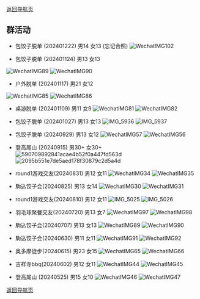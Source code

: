 [返回导航页](https://github.com/141801/info/blob/main/tinder.md)

## 群活动

- 包饺子脱单 (202401222) 男14 女13 (忘记合照)
![WechatIMG102](https://github.com/user-attachments/assets/c8917aa5-9cd7-41c7-a9b8-834a74b0c164)


- 包饺子脱单 (202401124) 男13 女13

![WechatIMG89](https://github.com/user-attachments/assets/6173ecc9-0d54-4cd4-863e-64eb445a8e9b)
![WechatIMG90](https://github.com/user-attachments/assets/cb15114d-5135-4fbf-bb3c-95bc5a9609da)


- 户外脱单 (202401117) 男21 女12

![WechatIMG85](https://github.com/user-attachments/assets/02b54e43-a0b4-4b49-8878-04a2f9397fbf)
![WechatIMG86](https://github.com/user-attachments/assets/40494d1f-38c7-4297-8507-1442a507fc8c)


- 桌游脱单 (202401109) 男11 女9
![WechatIMG81](https://github.com/user-attachments/assets/4dcf0926-ed30-4e12-bd01-bc15676844b8)
![WechatIMG82](https://github.com/user-attachments/assets/17d1ee9d-7ce6-43b8-b981-67a932895e92)


- 包饺子脱单 (202401027) 男13 女13
![IMG_5936](https://github.com/user-attachments/assets/d4b06770-c353-4306-bad1-f2e0f3750bf5)
![IMG_5937](https://github.com/user-attachments/assets/2b9cd4cf-1905-477d-8ce8-1e08502e05b9)


- 包饺子脱单 (20240929) 男13 女12
 ![WechatIMG57](https://github.com/user-attachments/assets/7bba816d-c9cb-4359-975e-9ab62ca576de)
 ![WechatIMG56](https://github.com/user-attachments/assets/49f66f37-18c2-43f9-8ae9-6e69db80f832)


- 登高尾山 (20240915) 男30+ 女30+
 ![590709892841acae4b52f0a447fd563d](https://github.com/user-attachments/assets/f74553dc-9e90-4e50-9659-c51f46d7ac2a)
 ![2095b551e7de5aed178f30879c2d5a4d](https://github.com/user-attachments/assets/3cb1d339-474e-4e33-b7b4-fa1b6ef16ce0)

 
-  round1游戏交友(20240831) 男12 女11
![WechatIMG34](https://github.com/user-attachments/assets/4b21b50e-7a90-44a6-9264-b274b5c9ae4f)
![WechatIMG35](https://github.com/user-attachments/assets/bf37aff1-9ed7-4cb0-ad17-64912ad2a24b)


-  駒込饺子会(20240825) 男13 女14
 ![WechatIMG30](https://github.com/user-attachments/assets/9a5190c3-55f7-45f3-b941-53db54dc1395)
![WechatIMG31](https://github.com/user-attachments/assets/2547b675-fcff-4d42-8fb8-d899eed40103)

-  round1游戏交友(20240810) 男12 女11
![IMG_5025](https://github.com/user-attachments/assets/30c5bb4d-7b98-4f89-a7be-c967ff3742d4)
![IMG_5026](https://github.com/user-attachments/assets/f1a8380b-a481-4064-8cb7-729e1b80f699)

- 羽毛球聚餐交友(20240720) 男13 女7
![WechatIMG97](https://github.com/user-attachments/assets/3155c426-524c-43f0-88a3-0c6d58c27c35)
![WechatIMG98](https://github.com/user-attachments/assets/0fe84235-61a7-4d38-802f-80c0c2fd329c)

- 駒込饺子会(20240707) 男13 女13
![WechatIMG89](https://github.com/141801/info/assets/42635299/94c249b5-815a-420e-ac7f-8139735068e8)
![WechatIMG90](https://github.com/141801/info/assets/42635299/b1e6bb01-829a-4b18-a973-d8c338ce36ec)

- 駒込饺子会(20240630) 男11 女11
![WechatIMG91](https://github.com/141801/info/assets/42635299/32457360-1ea1-4e3d-8fdf-ae46d0553afc)
![WechatIMG92](https://github.com/141801/info/assets/42635299/2ce7cdd3-2814-4a04-aa9a-1fe7cc49630c)

- 奥多摩徒步(20240615) 男23 女15
![WechatIMG65](https://github.com/141801/info/assets/42635299/0d365918-eb40-4848-b863-cd8bb4502b09)
![WechatIMG66](https://github.com/141801/info/assets/42635299/ad8c5543-c0fc-403d-83b0-7990ccea5514)

- 吉祥寺bbq(20240602) 男12 女11
![WechatIMG44](https://github.com/141801/info/assets/42635299/0a5fcc45-aeab-49ed-9590-76a34c57c32c)
![WechatIMG45](https://github.com/141801/info/assets/42635299/ba98718d-0533-4089-8122-b1d14119565f)

- 登高尾山 (20240525) 男15 女10
![WechatIMG46](https://github.com/141801/info/assets/42635299/984f4b50-397a-42e7-a523-2c9f9ca39025)
![WechatIMG47](https://github.com/141801/info/assets/42635299/997c1b07-62f3-4602-bf0a-75af0f52ec64)


[返回导航页](https://github.com/141801/info/blob/main/tinder.md)
